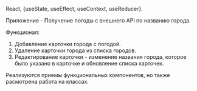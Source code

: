 React, {useState, useEffect, useContext, useReducer}.

Приложение - Получение погоды с внешнего API по названию города.

Функционал: 
1. Добавление карточки города с погодой.
2. Удаление карточки города из списка городов.
3. Редактирование карточки - изменение названия города, которое было указано в карточке и обновление списка карточек.

Реализуются приемы функциональных компонентов, но также расмотрена работа на классах. 
